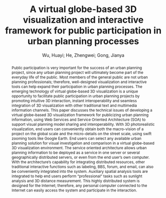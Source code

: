 ---
layout: technique
title: "A virtual globe-based 3D visualization and interactive framework for public participation in urban planning processes"
classifications:
    system_type: "True"
    technique: "False"
    design_study: "False"
    evaluation: "False"
    data: "False"
    analysis: "False"
    generation: "False"
    curation_and_transformation: "False"
    management: "False"
    modeling: "False"
    urban_analysis: "True"
    visualization: "True"
    sunlight_access: "True"
    wind_ventilation: "False"
    view_impact: "False"
    energy: "False"
    damage_and_disaster_management: "False"
    climate: "False"
    sound: "False"
    property_cadastre: "False"
    others: "False"
    lookup: "True"
    browse: "True"
    locate: "False"
    explore: "False"
    identify: "False"
    compare: "True"
    summarize: "True"
    distribution: "False"
    trends: "False"
    outliers: "False"
    extremes: "False"
    features: "True"
    target_discovery: "False"
    target_access: "True"
    spatial_relation: "True"
    buildings: "True"
    streets: "False"
    nature: "False"
    uniform_discretization: "False"
    structural_subdivision: "True"
    univariate: "True"
    multivariate: "False"
    volumetric: "False"
    temporal: "False"
    sensing: "False"
    statistical: "False"
    simulation_based: "True"
    learning_based: "False"
    surveyed: "False"
    site: "False"
    block: "True"
    multi_block: "True"
    city: "True"
    va_wo_model: "False"
    post_model: "True"
    model_integrated: "False"
    assisted_models: "False"
    overlay: "True"
    embedded: "False"
    linked: "False"
    temporal_jx: "False"
    spatial_jx: "False"
    filter: "False"
    aggregate: "False"
    embed: "True"
    glyphs: "False"
    bar_charts: "False"
    scatterplots: "False"
    matrix: "False"
    parallel_coordinates: "False"
    map_2d: "False"
    map_3d: "True"
    walking: "False"
    steering: "False"
    selection_based: "True"
    manipulation_based: "True"
    distortion: "False"
    ghosting: "False"
    culling: "False"
    birds_view: "False"
    multi_view: "False"
    assisted_steering: "False"
    other: "False"
    vr_cave: "False"
    ar: "False"
    desktop: "True"
    mobile: "False"
    case_study: "False"
    user_study: "False"
    statistical_evaluation: "False"
    expert_interviews: "False"
key: "DXKPUIPZ"
item_type: "journalArticle"
publication_year: "2010"
author: "Wu, Huayi; He, Zhengwei; Gong, Jianya"
publication_title: "Computers, Environment and Urban Systems"
isbn: "nan"
issn: "01989715"
doi: "10.1016/j.compenvurbsys.2009.12.001"
url_paper: "https://linkinghub.elsevier.com/retrieve/pii/S0198971509000945"
abstract_note: "nan"
date_added: "2023-01-29 23:55:44"
date_modified: "2023-01-29 23:55:44"
access_date: "2023-01-29 23:55:44"
pages: "291-298"
num_pages: "nan"
issue: "4"
volume: "34.0"
number_of_volumes: "nan"
journal_abbreviation: "Computers, Environment and Urban Systems"
short_title: "nan"
series: "nan"
series_number: "nan"
series_text: "nan"
series_title: "nan"
publisher: "nan"
place: "nan"
language: "en"
rights: "nan"
type: "nan"
archive: "nan"
archive_location: "nan"
library_catalog: "DOI.org (Crossref)"
call_number: "nan"
extra: "nan"
notes: "nan"
link_attachments: "nan"
manual_tags: "nan"
automatic_tags: "nan"
editor: "nan"
series_editor: "nan"
translator: "nan"
contributor: "nan"
attorney_agent: "nan"
book_author: "nan"
cast_member: "nan"
commenter: "nan"
composer: "nan"
cosponsor: "nan"
counsel: "nan"
interviewer: "nan"
producer: "nan"
recipient: "nan"
reviewed_author: "nan"
scriptwriter: "nan"
words_by: "nan"
guest: "nan"
number: "nan"
edition: "nan"
running_time: "nan"
scale: "nan"
medium: "nan"
artwork_size: "nan"
filing_date: "nan"
application_number: "nan"
assignee: "nan"
issuing_authority: "nan"
country: "nan"
meeting_name: "nan"
conference_name: "nan"
court: "nan"
references: "nan"
reporter: "nan"
legal_status: "nan"
priority_numbers: "nan"
programming_language: "nan"
version: "nan"
system: "nan"
code: "nan"
code_number: "nan"
section: "nan"
session: "nan"
committee: "nan"
history: "nan"
legislative_body: "nan"
abstract: "Public participation is very important for the success of an urban planning project, since any urban planning project will ultimately become part of the everyday life of the public. Most members of the general public are not urban planning professionals; therefore, well-designed visualization and interactive tools can help expand their participation in urban planning processes. The emerging technology of virtual globe-based 3D visualization is a unique opportunity to facilitate public participation in urban planning projects by promoting intuitive 3D interaction, instant interoperability and seamless integration of 3D visualization with other traditional text and multimedia information channels. This paper discusses the technical issues of developing a virtual globe-based 3D visualization framework for publicizing urban planning information, using Web Services and Service Oriented Architecture (SOA) to support visual planning model sharing and interoperability. With 3D photorealistic visualization, end users can conveniently obtain both the macro-vision of a project on the global scale and the micro-details on the street scale, using swift zooming tools like Google Earth. End users can select any available urban planning solution for visual investigation and comparison in a virtual globe-based 3D visualization environment. The service oriented architecture allows urban planning information to be deployed as a service in one server or several geographically distributed servers, or even from the end user’s own computer. With the architecture’s capability for integrating distributed resources, other traditional interactive functions such as labeling, BBS, forum, and email, can also be conveniently integrated into the system. Auxiliary spatial analysis tools are integrated to help end users perform “professional” tasks such as sunlight analysis and 3D distance measurement. This highly distributed system is designed for the Internet; therefore, any personal computer connected to the Internet can easily access the system and participate in the interaction."
---